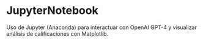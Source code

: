 # JupyterNotebook
Uso de Jupyter (Anaconda) para interactuar con OpenAI GPT-4 y visualizar análisis de calificaciones con Matplotlib.
